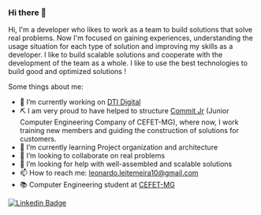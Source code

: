 ### Hi there 👋

Hi, I'm a developer who likes to work as a team to build solutions that solve real problems. Now I'm focused on gaining experiences, understanding the usage situation for each type of solution and improving my skills as a developer.
I like to build scalable solutions and cooperate with the development of the team as a whole. I like to use the best technologies to build good and optimized solutions !

Some things about me:

- 🔭 I’m currently working on [DTI Digital](https://www.dtidigital.com.br)
- ⛏ I am very proud to have helped to structure [Commit Jr](https://commitjr.com) (Junior Computer Engineering Company of CEFET-MG), where now, I work training new members and guiding the construction of solutions for customers.
- 🌱 I’m currently learning Project organization and architecture
- 👥 I’m looking to collaborate on real problems
- 🤔 I’m looking for help with well-assembled and scalable solutions
- 📫 How to reach me: leonardo.leitemeira10@gmail.com
- 📚 Computer Engineering student at [CEFET-MG](https://www.cefetmg.br)

[![Linkedin Badge](https://img.shields.io/badge/LinkedIn-0077B5?style=for-the-badge&logo=linkedin&logoColor=white&link=www.linkedin.com/in/leonardo-leite-556843159)](https://www.linkedin.com/in/leonardoleitedigital)

